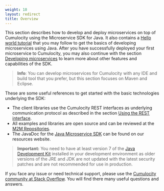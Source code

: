 ```yaml
---
weight: 10
layout: redirect
title: Overview
---
```



This section describes how to develop and deploy microservices on top of Cumulocity using the Microservice SDK for Java. It also contains a [Hello world tutorial](#java-microservice) that you may follow to get the basics of developing microservices using Java. After you have successfully deployed your first microservice to Cumulocity, you may also continue with the section [Developing microservices](#developing-microservice) to learn more about other features and capabilities of the SDK.

> **Info**: You can develop microservices for Cumulocity with any IDE and build tool that you prefer, but this section focuses on Maven and Eclipse.

These are some useful references to get started with the basic technologies underlying the SDK:

- The client libraries use the Cumulocity REST interfaces as underlying communication protocol as described in the section [Using the REST interface](/guides/microservice-sdk/rest).
- All examples and libraries are open source and can be reviewed at the [M2M Repositories](https://bitbucket.org/m2m).
- The JavaDoc for the
<a href="http://resources.cumulocity.com/documentation/microservicesdk/current/" target="_blank">Java Microservice SDK</a> can be found on our resources website.

> **Important:** You need to have at least version 7 of the [Java Development Kit](http://www.oracle.com/technetwork/java/javase/downloads/index.html) installed in your development environment as older versions of the JRE and JDK are not updated with the latest security patches and are not recommended for use in production.

If you face any issue or need technical support, please use the [Cumulocity community at Stack Overflow](http://stackoverflow.com/questions/tagged/cumulocity). You will find there many useful questions and answers.
